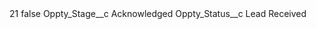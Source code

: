 <?xml version="1.0" encoding="UTF-8"?>
<CustomMetadata xmlns="http://soap.sforce.com/2006/04/metadata" xmlns:xsi="http://www.w3.org/2001/XMLSchema-instance" xmlns:xsd="http://www.w3.org/2001/XMLSchema">
    <label>21</label>
    <protected>false</protected>
    <values>
        <field>Oppty_Stage__c</field>
        <value xsi:type="xsd:string">Acknowledged</value>
    </values>
    <values>
        <field>Oppty_Status__c</field>
        <value xsi:type="xsd:string">Lead Received</value>
    </values>
</CustomMetadata>
